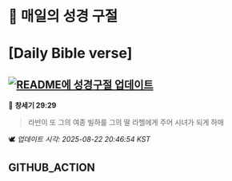 # 🙏 매일의 성경 구절
# [Daily Bible verse]
## [![README에 성경구절 업데이트](https://github.com/DONGSUKA/first_test/actions/workflows/update-readme-bible.yml/badge.svg)](https://github.com/DONGSUKA/first_test/actions/workflows/update-readme-bible.yml)
<!-- START_BIBLE_VERSE -->
📖 **창세기 29:29**
> 라반이 또 그의 여종 빌하를 그의 딸 라헬에게 주어 시녀가 되게 하매

🕊️ _업데이트 시각: 2025-08-22 20:46:54 KST_
  <!-- END_BIBLE_VERSE -->
## GITHUB_ACTION

